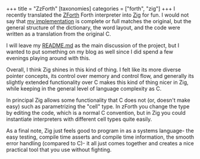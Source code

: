 +++
title = "ZzForth"
[taxonomies]
categories = ["forth", "zig"]
+++
I recently translated the [ZForth](https://github.com/zevv/zForth) Forth interpreter
into [Zig](https://ziglang.org/) for fun. I would not say that [my implementation](https://github.com/nsmryan/zzforth)
is complete or full matches the original, but the general structure of the dictionary, the word layout,
and the code were written as a translation from the original C.


I will leave my [README.md](https://github.com/nsmryan/zzforth) as the main discussion of the project, but 
I wanted to put something on my blog as well since I did spend a few evenings playing around with this.

Overall, I think Zig shines in this kind of thing. I felt like its more diverse pointer concepts, its 
control over memory and control flow, and generally its slightly extended functionality over C makes
this kind of thing nicer in Zig, while keeping in the general level of language complexity as C.


In principal Zig allows some functionality that C does not (or, doesn't make easy) such as parametrizing
the "cell" type. In zForth you change the type by editing the code, which is a normal C convention, but in 
Zig you could instantiate interpreters with different cell types quite easily.


As a final note, Zig just feels good to program in as a systems language- the easy testing, compile time
asserts and compile time information, the smooth error handling (compared to C)- it all just comes
together and creates a nice practical tool that you use without fighting. 

